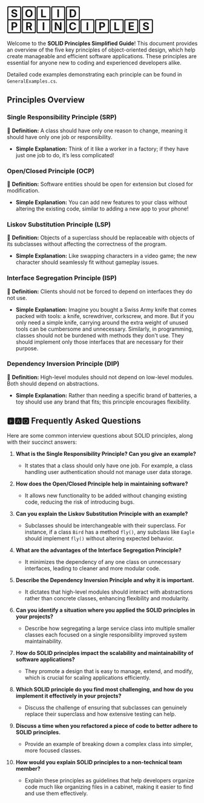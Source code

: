 # 🅂🄾🄻🄸🄳 🄿🅁🄸🄽🄲🄸🄿🄻🄴🅂

Welcome to the **SOLID Principles Simplified Guide**! This document provides an overview of the five key principles of object-oriented design, which help create manageable and efficient software applications. These principles are essential for anyone new to coding and experienced developers alike.

Detailed code examples demonstrating each principle can be found in `GeneralExamples.cs`.

## Principles Overview

### Single Responsibility Principle (SRP)
📌 **Definition:** A class should have only one reason to change, meaning it should have only one job or responsibility.
- **Simple Explanation:** Think of it like a worker in a factory; if they have just one job to do, it’s less complicated!

### Open/Closed Principle (OCP)
📌 **Definition:** Software entities should be open for extension but closed for modification.
- **Simple Explanation:** You can add new features to your class without altering the existing code, similar to adding a new app to your phone!

### Liskov Substitution Principle (LSP)
📌 **Definition:** Objects of a superclass should be replaceable with objects of its subclasses without affecting the correctness of the program.
- **Simple Explanation:** Like swapping characters in a video game; the new character should seamlessly fit without gameplay issues.

### Interface Segregation Principle (ISP)
📌 **Definition:** Clients should not be forced to depend on interfaces they do not use.
- **Simple Explanation:** Imagine you bought a Swiss Army knife that comes packed with tools: a knife, screwdriver, corkscrew, and more. But if you only need a simple knife, carrying around the extra weight of unused tools can be cumbersome and unnecessary. Similarly, in programming, classes should not be burdened with methods they don't use. They should implement only those interfaces that are necessary for their purpose.

### Dependency Inversion Principle (DIP)
📌 **Definition:** High-level modules should not depend on low-level modules. Both should depend on abstractions.
- **Simple Explanation:** Rather than needing a specific brand of batteries, a toy should use any brand that fits; this principle encourages flexibility.

## 🅵🅰🆀 Frequently Asked Questions

Here are some common interview questions about SOLID principles, along with their succinct answers:

1. **What is the Single Responsibility Principle? Can you give an example?**
   - It states that a class should only have one job. For example, a class handling user authentication should not manage user data storage.

2. **How does the Open/Closed Principle help in maintaining software?**
   - It allows new functionality to be added without changing existing code, reducing the risk of introducing bugs.

3. **Can you explain the Liskov Substitution Principle with an example?**
   - Subclasses should be interchangeable with their superclass. For instance, if a class `Bird` has a method `fly()`, any subclass like `Eagle` should implement `fly()` without altering expected behavior.

4. **What are the advantages of the Interface Segregation Principle?**
   - It minimizes the dependency of any one class on unnecessary interfaces, leading to cleaner and more modular code.

5. **Describe the Dependency Inversion Principle and why it is important.**
   - It dictates that high-level modules should interact with abstractions rather than concrete classes, enhancing flexibility and modularity.

6. **Can you identify a situation where you applied the SOLID principles in your projects?**
   - Describe how segregating a large service class into multiple smaller classes each focused on a single responsibility improved system maintainability.

7. **How do SOLID principles impact the scalability and maintainability of software applications?**
   - They promote a design that is easy to manage, extend, and modify, which is crucial for scaling applications efficiently.

8. **Which SOLID principle do you find most challenging, and how do you implement it effectively in your projects?**
   - Discuss the challenge of ensuring that subclasses can genuinely replace their superclass and how extensive testing can help.

9. **Discuss a time when you refactored a piece of code to better adhere to SOLID principles.**
   - Provide an example of breaking down a complex class into simpler, more focused classes.

10. **How would you explain SOLID principles to a non-technical team member?**
    - Explain these principles as guidelines that help developers organize code much like organizing files in a cabinet, making it easier to find and use them effectively.
